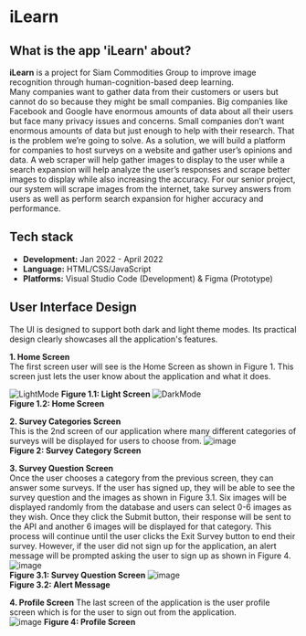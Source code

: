 # iLearn 

## What is the app 'iLearn' about? 

**iLearn** is a project for Siam Commodities Group to improve image recognition through human-cognition-based deep learning.\
Many companies want to gather data from their customers or users but cannot do so because they might be small companies. Big companies like Facebook and Google have enormous amounts of data about all their users but face many privacy issues and concerns. Small companies don’t want enormous amounts of data but just enough to help with their research. That is the problem we’re going to solve. As a solution, we will build a platform for companies to host surveys on a website and gather user’s opinions and data. A web scraper will help gather images to display to the user while a search expansion will help analyze the user’s responses and scrape better images to display while also increasing the accuracy. For our senior project, our system will scrape images from the internet, take survey answers from users as well as perform search expansion for higher accuracy and performance.

## Tech stack
- **Development:** Jan 2022 - April 2022 
- **Language:** HTML/CSS/JavaScript 
- **Platforms:** Visual Studio Code (Development) & Figma (Prototype)

## User Interface Design
The UI is designed to support both dark and light theme modes. Its practical design clearly showcases all the application's features. 

**1. Home Screen**\
The first screen user will see is the Home Screen as shown in Figure 1. This screen just lets the user know about the application and what it does.

![LightMode](https://github.com/user-attachments/assets/2b4a2a61-cfcc-4feb-b413-6b3aedc4631a)
**Figure 1.1: Light Screen**
![DarkMode](https://github.com/user-attachments/assets/2ea9808a-37d4-4aaf-8299-de867e34451c)\
**Figure 1.2: Home Screen**

**2. Survey Categories Screen**\
This is the 2nd screen of our application where many different categories of surveys will be displayed for users to choose from.
![image](https://github.com/user-attachments/assets/a9188cf6-6503-4fa3-959c-56388efa720c)\
**Figure 2: Survey Category Screen**

**3.  Survey Question Screen**\
Once the user chooses a category from the previous screen, they can answer some surveys. If the user has signed up, they will be able to see the survey question and the images as shown in Figure 3.1. Six images will be displayed randomly from the database and users can select 0-6 images as they wish. Once they click the Submit button, their response will be sent to the API and another 6 images will be displayed for that category. This process will continue until the user clicks the Exit Survey button to end their survey. However, if the user did not sign up for the application, an alert message will be prompted asking the user to sign up as shown in Figure 4.\
![image](https://github.com/user-attachments/assets/b2f692d5-d1c8-41c3-845b-1bdb9b52f7dd)\
**Figure 3.1: Survey Question Screen**
![image](https://github.com/user-attachments/assets/c7d5798c-b6df-4c9f-adb1-090535d70be1)                   
**Figure 3.2: Alert Message**

**4. Profile Screen**
The last screen of the application is the user profile screen which is for the user to sign out from the application.\
![image](https://github.com/user-attachments/assets/07b8fa43-e280-48c7-8579-1bc1ba7513ae)
**Figure 4: Profile Screen**
